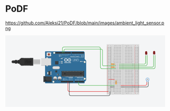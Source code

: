# PoDF
https://github.com/Aleksi21/PoDF/blob/main/images/ambient_light_sensor.png

![](images//ambient_light_sensor.png)

